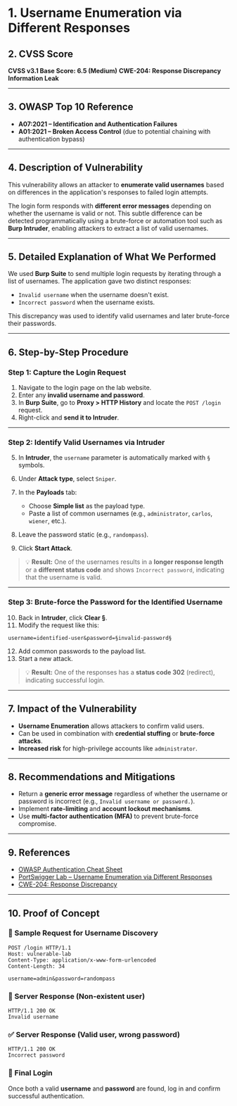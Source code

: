 
# 1. Username Enumeration via Different Responses

## 2. CVSS Score

**CVSS v3.1 Base Score: 6.5 (Medium)**
**CWE-204: Response Discrepancy Information Leak**

---

## 3. OWASP Top 10 Reference

* **A07:2021 – Identification and Authentication Failures**
* **A01:2021 – Broken Access Control** (due to potential chaining with authentication bypass)

---

## 4. Description of Vulnerability

This vulnerability allows an attacker to **enumerate valid usernames** based on differences in the application's responses to failed login attempts.

The login form responds with **different error messages** depending on whether the username is valid or not. This subtle difference can be detected programmatically using a brute-force or automation tool such as **Burp Intruder**, enabling attackers to extract a list of valid usernames.

---

## 5. Detailed Explanation of What We Performed

We used **Burp Suite** to send multiple login requests by iterating through a list of usernames. The application gave two distinct responses:

* `Invalid username` when the username doesn't exist.
* `Incorrect password` when the username exists.

This discrepancy was used to identify valid usernames and later brute-force their passwords.

---

## 6. Step-by-Step Procedure

### Step 1: Capture the Login Request

1. Navigate to the login page on the lab website.
2. Enter any **invalid username and password**.
3. In **Burp Suite**, go to **Proxy > HTTP History** and locate the `POST /login` request.
4. Right-click and **send it to Intruder**.

---

### Step 2: Identify Valid Usernames via Intruder

5. In **Intruder**, the `username` parameter is automatically marked with `§` symbols.
6. Under **Attack type**, select `Sniper`.
7. In the **Payloads** tab:

   * Choose **Simple list** as the payload type.
   * Paste a list of common usernames (e.g., `administrator`, `carlos`, `wiener`, etc.).
8. Leave the password static (e.g., `randompass`).
9. Click **Start Attack**.

> 💡 **Result:** One of the usernames results in a **longer response length** or a **different status code** and shows `Incorrect password`, indicating that the username is valid.

---

### Step 3: Brute-force the Password for the Identified Username

10. Back in **Intruder**, click **Clear §**.
11. Modify the request like this:

```
username=identified-user&password=§invalid-password§
```

12. Add common passwords to the payload list.
13. Start a new attack.

> 💡 **Result:** One of the responses has a **status code 302** (redirect), indicating successful login.

---

## 7. Impact of the Vulnerability

* **Username Enumeration** allows attackers to confirm valid users.
* Can be used in combination with **credential stuffing** or **brute-force attacks**.
* **Increased risk** for high-privilege accounts like `administrator`.

---

## 8. Recommendations and Mitigations

* Return a **generic error message** regardless of whether the username or password is incorrect (e.g., `Invalid username or password.`).
* Implement **rate-limiting** and **account lockout mechanisms**.
* Use **multi-factor authentication (MFA)** to prevent brute-force compromise.

---

## 9. References

* [OWASP Authentication Cheat Sheet](https://cheatsheetseries.owasp.org/cheatsheets/Authentication_Cheat_Sheet.html)
* [PortSwigger Lab – Username Enumeration via Different Responses](https://portswigger.net/web-security/authentication/password-based/lab-username-enumeration-via-different-responses)
* [CWE-204: Response Discrepancy](https://cwe.mitre.org/data/definitions/204.html)

---

## 10. Proof of Concept

### 🔐 Sample Request for Username Discovery

```http
POST /login HTTP/1.1
Host: vulnerable-lab
Content-Type: application/x-www-form-urlencoded
Content-Length: 34

username=admin&password=randompass
```

### 🛑 Server Response (Non-existent user)

```
HTTP/1.1 200 OK
Invalid username
```

### ✅ Server Response (Valid user, wrong password)

```
HTTP/1.1 200 OK
Incorrect password
```

### 🎯 Final Login

Once both a valid **username** and **password** are found, log in and confirm successful authentication.


